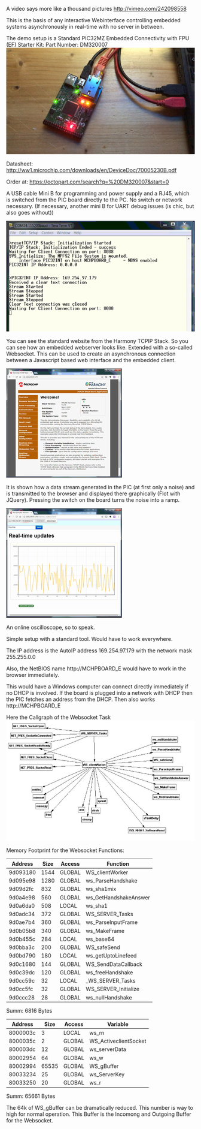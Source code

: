 A video says more like a thousand pictures http://vimeo.com/242098558

This is the basis of any interactive Webinterface controlling embedded systems asynchronously in real-time with no server in between.

The demo setup is a Standard PIC32MZ Embedded Connectivity with FPU (EF) Starter Kit: Part Number: DM320007
![DM320007](MZ_Eth_s.png)

Datasheet: http://ww1.microchip.com/downloads/en/DeviceDoc/70005230B.pdf

Order at: https://octopart.com/search?q=%20DM320007&start=0

A USB cable Mini B for programming and power supply and a RJ45, which is switched from the PIC board directly to the PC. No switch or network necessary. (If necessary, another mini B for UART debug issues (is chic, but also goes without))

![Terminal](Terminal_s.png)

You can see the standard website from the Harmony TCPIP Stack. So you can see how an embedded webserver looks like.
Extended with a so-called Websocket. This can be used to create an asynchronous connection between a Javascript based web interface and the embedded client. 

![Webpage](Webpage_s.png)

It is shown how a data stream generated in the PIC (at first only a noise) and is transmitted to the browser and displayed there graphically (Flot with JQuery). Pressing the switch on the board turns the noise into a ramp.

![Websocket](Realtime_Websocket_s.png)

An online oscilloscope, so to speak.

Simple setup with a standard tool. Would have to work everywhere.

The IP address is the AutoIP address 169.254.97.179 with the network mask 255.255.0.0

Also, the NetBIOS name http://MCHPBOARD_E would have to work in the browser immediately.

This would have a Windows computer can connect directly immediately if no DHCP is involved.
If the board is plugged into a network with DHCP then the PIC fetches an address from the DHCP. Then also works http://MCHPBOARD_E

Here the Callgraph of the Websocket Task
![Callgraph](Websocket_Callgraph.jpg)


Memory Footprint for the Websocket Functions:

| Address | Size    | Access    |Function  |
|---------|---------|-----------|----------|
| 9d093180|  1544   |GLOBAL     |WS_clientWorker
| 9d095e98|  1280   |GLOBAL     |ws_ParseHandshake
| 9d09d2fc|   832   |GLOBAL     |ws_sha1mix
| 9d0a4e98|   560   |GLOBAL     |ws_GetHandshakeAnswer
| 9d0a6da0|   508   |LOCAL      |ws_sha1
| 9d0adc34|   372   |GLOBAL     |WS_SERVER_Tasks
| 9d0ae7b4|   360   |GLOBAL     |ws_ParseInputFrame
| 9d0b05b8|   340   |GLOBAL     |ws_MakeFrame
| 9d0b455c|   284   |LOCAL      |ws_base64
| 9d0bba3c|   200   |GLOBAL     |WS_safeSend
| 9d0bd790|   180   |LOCAL      |ws_getUptoLinefeed
| 9d0c1680|   144   |GLOBAL     |WS_SendDataCallback
| 9d0c39dc|   120   |GLOBAL     |ws_freeHandshake
| 9d0cc59c|    32   |LOCAL      |_WS_SERVER_Tasks
| 9d0cc5fc|    32   |GLOBAL     |WS_SERVER_Initialize
| 9d0ccc28|    28   |GLOBAL     |ws_nullHandshake
 
Summ: 6816 Bytes

| Address | Size    | Access    |Variable  |
|---------|---------|-----------|----------|  
| 8000003c|     3   |LOCAL      | ws_rn                         
| 8000035c|     2   |GLOBAL     | WS_ActiveclientSocket         
| 800003dc|    12   |GLOBAL     | ws_serverData                 
| 80002954|    64   |GLOBAL     | ws_w                          
| 80002994| 65535   |GLOBAL     | WS_gBuffer                    
| 80033234|    25   |GLOBAL     | ws_ServerKey                  
| 80033250|    20   |GLOBAL     | ws_r                          
                                                                                 
Summ: 65661 Bytes

The 64k of WS_gBuffer can be dramatically reduced. This number is way to high for normal operation. 
This Buffer is the Incomong and Outgoing Buffer for the Websocket.
